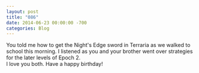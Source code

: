 ```yaml
---
layout: post
title: "086"
date: 2014-06-23 00:00:00 -700
categories: Blog
---
```


You told me how to get the Night's Edge sword in Terraria as we walked to school this morning. I listened as you and your brother went over strategies for the later levels of Epoch 2.   
I love you both. Have a happy birthday!
